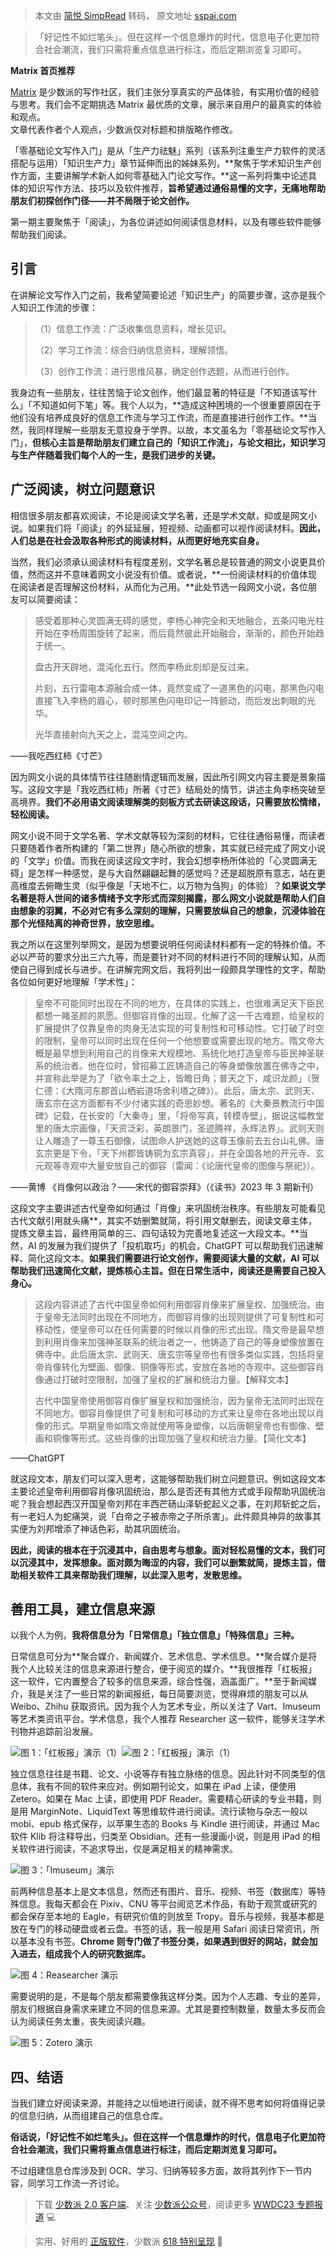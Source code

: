 > 本文由 [简悦 SimpRead](http://ksria.com/simpread/) 转码， 原文地址 [sspai.com](https://sspai.com/post/79966)

> 「好记性不如烂笔头」。但在这样一个信息爆炸的时代，信息电子化更加符合社会潮流，我们只需将重点信息进行标注，而后定期浏览复习即可。

**Matrix 首页推荐** 

[Matrix](https://sspai.com/matrix) 是少数派的写作社区，我们主张分享真实的产品体验，有实用价值的经验与思考。我们会不定期挑选 Matrix 最优质的文章，展示来自用户的最真实的体验和观点。   
文章代表作者个人观点，少数派仅对标题和排版略作修改。

「零基础论文写作入门」是从「生产力祛魅」系列（该系列注重生产力软件的灵活搭配与运用）「知识生产力」章节延伸而出的姊妹系列，**聚焦于学术知识生产创作方面，主要讲解学术新人如何零基础入门论文写作。**这一系列将集中论述具体的知识写作方法、技巧以及软件推荐，**旨希望通过通俗易懂的文字，无痛地帮助朋友们初探创作门径——并不局限于论文创作。**

第一期主要聚焦于「阅读」，为各位讲述如何阅读信息材料，以及有哪些软件能够帮助我们阅读。

引言
--

在讲解论文写作入门之前，我希望简要论述「知识生产」的简要步骤，这亦是我个人知识工作流的步骤：

> （1）信息工作流：广泛收集信息资料，增长见识。
> 
> （2）学习工作流：综合归纳信息资料，理解领悟。
> 
> （3）创作工作流：进行思维风暴，确定创作选题，从而进行创作。

我身边有一些朋友，往往苦恼于论文创作，他们最显著的特征是「不知道该写什么」「不知道如何下笔」等。我个人以为，**造成这种困境的一个很重要原因在于他们没有培养成良好的信息工作流与学习工作流，而是直接进行创作工作。**当然，我同样理解一些朋友无意投身于学界。以故，本文虽名为「零基础论文写作入门」，**但核心主旨是帮助朋友们建立自己的「知识工作流」，与论文相比，知识学习与生产伴随着我们每个人的一生，是我们进步的关键。**

广泛阅读，树立问题意识
-----------

相信很多朋友都喜欢阅读，不论是阅读文学名著，还是学术文献，抑或是网文小说。如果我们将「阅读」的外延延展，短视频、动画都可以视作阅读材料。**因此，人们总是在社会汲取各种形式的阅读材料，从而更好地充实自身。**

当然，我们必须承认阅读材料有程度差别，文学名著总是较普通的网文小说更具价值，然而这并不意味着网文小说没有价值。或者说，**一份阅读材料的价值体现在阅读者是否理解这份材料，从而化为己用。**此处节选一段网文小说，各位朋友可以简要阅读：

> 感受着那种心灵圆满无碍的感觉，李杨心神完全和天地融合，五条闪电光柱开始在李杨周围旋转了起来，而后竟然彼此开始融合，渐渐的，颜色开始趋于统一。
> 
> 盘古开天辟地，混沌化五行。然而李杨此刻却是反过来。
> 
> 片刻，五行雷电本源融合成一体，竟然变成了一道黑色的闪电，那黑色闪电直接飞入李杨的眉心，顿时那黑色闪电印记一阵颤动，而后发出刺眼的光华。
> 
> 光华直接射向九天之上，混沌空间之内。

——我吃西红柿《寸芒》

因为网文小说的具体情节往往随剧情逻辑而发展，因此所引网文内容主要是景象描写。这段文字是「我吃西红柿」所著《寸芒》结局处的情节，讲述主角李杨突破至高境界。**我们不必用语文阅读理解类的刻板方式去研读这段话，只需要放松情绪，轻松阅读。**

网文小说不同于文学名著、学术文献等较为深刻的材料，它往往通俗易懂，而读者只要随着作者所构建的「第二世界」随心所欲的想象，其实就已经完成了网文小说的「文学」价值。而我在阅读这段文字时，我会幻想李杨所体验的「心灵圆满无碍」是怎样一种感觉，是与大自然翩翩起舞的感觉吗？还是超脱原有意志，站在更高维度去俯瞰生灵（似乎像是「天地不仁，以万物为刍狗」的体验）？**如果说文学名著是将人世间的诸多情绪予文字形式而深刻揭露，那么网文小说就是帮助人们自由想象的羽翼，不必对它有多么深刻的理解，只需要放纵自己的想象，沉浸体验在那个光怪陆离的神奇世界，放空思维。**

我之所以在这里列举网文，是因为想要说明任何阅读材料都有一定的特殊价值。不必以严苛的要求分出三六九等，而是要针对不同的材料进行不同的理解认知，从而使自己得到成长与进步。在讲解完网文后，我将列出一段颇具学理性的文字，帮助各位如何更好地理解「学术性」：

> 皇帝不可能同时出现在不同的地方，在具体的实践上，也很难满足天下臣民都想一睹圣颜的夙愿。但御容肖像的出现，化解了这一千古难题，给皇权的扩展提供了仅靠皇帝的肉身无法实现的可复制性和可移动性。它打破了时空的限制，皇帝可以同时出现在任何一个他想要或需要出现的地方。隋文帝大概是最早想到利用自己的肖像来大规模地、系统化地打造皇帝与臣民神圣联系的统治者。他在位时，曾招募工匠铸造自己的等身塑像放置在佛寺之中，并宣称此举是为了「欲令率土之上，皆瞻日角；普天之下，咸识龙颜」（贺仁德：《大隋河东郡首山栖岩道场舍利塔之碑》）。此后，唐太宗、武则天、唐玄宗在这方面都有不少付诸实践的奇思妙想。著名的《大秦景教流行中国碑》记载，在长安的「大秦寺」里，「将帝写真，转模寺壁」，据说这幅教堂里的唐太宗画像，「天资泛彩，英朗景门，圣迹腾祥，永辉法界」。武则天则让人雕造了一尊玉石御像，试图命人护送她的这尊玉像前去五台山礼佛。唐玄宗更是下令，「天下州郡皆铸铜为玄宗真容」，并在全国各地的开元寺、玄元观等寺观中大量安放自己的御容（雷闻：《论唐代皇帝的图像与祭祀》）。

——黄博 《肖像何以政治？——宋代的御容崇拜》（《读书》2023 年 3 期新刊）

这段文字主要讲述古代皇帝如何通过「肖像」来巩固统治秩序。有些朋友可能看见古代文献引用就头痛**，其实不妨删繁就简，将引用文献删去，阅读文章主体，提炼文章主旨，最终用简单的三、四句话较为完善地复述这一大段文本。**当然，AI 的发展为我们提供了「投机取巧」的机会，ChatGPT 可以帮助我们迅速解释、简化这段文本。**如果我们需要进行论文创作，需要阅读大量的文献，AI 可以帮助我们迅速简化文献，提炼核心主旨。但在日常生活中，阅读还是需要自己投入身心。**

> 这段内容讲述了古代中国皇帝如何利用御容肖像来扩展皇权、加强统治。由于皇帝无法同时出现在不同地方，而御容肖像的出现则提供了可复制性和可移动性，使皇帝可以在任何需要的时候以肖像的形式出现。隋文帝是最早想到利用肖像来加强神圣联系的统治者之一，他铸造了自己的等身塑像放置在佛寺中。此后唐太宗、武则天、唐玄宗等皇帝也有很多类似实践，包括将皇帝肖像转化为壁画、御像、铜像等形式，安放在各地的寺观中。这些御容肖像通过打破时空限制，加强了皇权的扩展和统治力量。【解释文本】
> 
> 古代中国皇帝使用御容肖像扩展皇权和加强统治，因为皇帝无法同时出现在不同地方。御容肖像提供了可复制和可移动的方式来让皇帝在各地出现以肖像的形式。早期皇帝如隋文帝就使用等身塑像，以后唐朝皇帝也有御像、壁画和铜像等形式。这些肖像的出现加强了皇权和统治力量。【简化文本】

——ChatGPT

就这段文本，朋友们可以深入思考，这能够帮助我们树立问题意识。例如这段文本主要论述皇帝利用御容肖像巩固统治，那么是否还有其他方式或手段帮助巩固统治呢？我会想起西汉开国皇帝刘邦在丰西芒砀山泽斩蛇起义之事，在刘邦斩蛇之后，有一老妇人为蛇痛哭，说「白帝之子被赤帝之子所杀害」。此件颇具神异的故事其实便为刘邦增添了神话色彩，助其巩固统治。

**因此，阅读的根本在于沉浸其中，自由思考与想象。面对轻松易懂的文本，我们可以沉浸其中，发挥想象。面对颇为晦涩的内容，我们可以删繁就简，提炼主旨，借助相关软件工具来帮助我们理解，以此深入思考，发散思维。**

善用工具，建立信息来源
-----------

以我个人为例，**我将信息分为「日常信息」「独立信息」「特殊信息」三种。**

日常信息可分为**聚合媒介、新闻媒介、艺术信息、学术信息。**聚合媒介是将我个人比较关注的信息来源进行整合，便于阅览的媒介。**我很推荐「红板报」这一软件，它内置整合了较多的信息来源，综合性强，涵盖面广。**至于新闻媒介，我是关注了一些日常的新闻报纸，每日简要浏览，觉得麻烦的朋友可以从 Weibo、Zhihu 获取资讯。因为我个人为艺术专业，所以关注了 Vart、Imuseum 等艺术类资讯平台。学术信息，我个人推荐 Researcher 这一软件，能够关注学术刊物并追踪前沿发展。

![](https://cdn.sspai.com/2023/05/24/e2e52c77d3807b0b1e683a6de7c13c1e.jpeg)图 1：「红板报」演示（1）![](https://cdn.sspai.com/2023/06/04/86bb326e938541a18d57b61277aed4e9.jpeg)图 2：「红板报」演示（1）

独立信息往往是书籍、论文、小说等存有独立脉络的信息。因此针对不同类型的信息体，我有不同的软件来应对。例如期刊论文，如果在 iPad 上读，便使用 Zetero。如果在 Mac 上读，即使用 PDF Reader。需要精心研读的专业书籍，则是用 MarginNote、LiquidText 等思维软件进行阅读。流行读物与杂志一般以 mobi、epub 格式保存，以苹果生态的 Books 与 Kindle 进行阅读，并通过 Mac 软件 Klib 将注释导出，归类至 Obsidian。还有一些漫画小说，则是用 iPad 的相关软件进行阅读，不追求导出，仅是满足相关的精神需求。

![](https://cdn.sspai.com/2023/05/24/0b8b2c7a405cc88634afee0ecc188d55.jpeg)图 3：「Imuseum」演示

前两种信息基本上是文本信息，然而还有图片、音乐、视频、书签（数据库）等特殊信息。我每天都会在 Pixiv、CNU 等平台阅览艺术作品，有助于观赏或研究的都会保存至本地的 Eagle，有研究价值的则放至 Tropy。音乐与视频，我基本都是放在专门的移动硬盘或者云盘。书签的话，我一般是用 Safari 阅读日常资讯，所以基本没有书签。**Chrome 则专门做了书签分类，如果遇到很好的网站，就会加入进去，组成我个人的研究数据库。**

![](https://cdn.sspai.com/2023/05/24/27bdde5be8446a2599b796a4d48d5d02.jpeg)图 4：Reasearcher 演示

需要说明的是，不是每个朋友都需要像我这样分类。因为个人志趣、专业的差异，朋友们根据自身需求来建立不同的信息来源。尤其是要控制数量，数量太多反而会认为阅读任务太重，丧失阅读兴趣。

![](https://cdn.sspai.com/2023/05/24/f9b647e44ccee09d62ecc2959448abb2.jpeg)图 5：Zotero 演示

四、结语
----

当我们建立好阅读来源，并能持之以恒地进行阅读，就不得不思考如何将值得记录的信息归纳，从而组建自己的信息仓库。

**俗话说，「好记性不如烂笔头」。但在这样一个信息爆炸的时代，信息电子化更加符合社会潮流，我们只需将重点信息进行标注，而后定期浏览复习即可。**

不过组建信息仓库涉及到 OCR、学习、归纳等较多方面，故将其列作下一节内容，同学习工作流一齐讨论。

> 下载 [少数派 2.0 客户端](https://sspai.com/page/client)、关注 [少数派公众号](https://sspai.com/s/J71e)，阅读更多 [WWDC23 专题报道](https://sspai.com/topic/417) 💻

> 实用、好用的 [正版软件](https://sspai.com/mall)，少数派 [618 特别呈现](https://sspai.com/mall/discount/6) 🚀